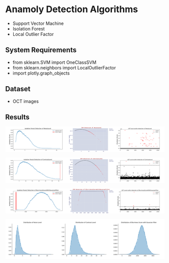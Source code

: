 # Anamoly Detection Algorithms
   - Support Vector Machine
   - Isolation Forest
   - Local Outlier Factor

## System Requirements
  - from sklearn.SVM import OneClassSVM
  - from sklearn.neighbors import LocalOutlierFactor
  - import plotly.graph_objects

## Dataset
  - OCT images
  
## Results
![Comparison of Anomaly for Noise](https://github.com/Kucukgz/anomaly_detection/blob/master/DatasetDistribution/source/comp_noise.png)


![Comparison of Anomaly for Contrast](https://github.com/Kucukgz/anomaly_detection/blob/master/DatasetDistribution/source/comp_contrast.png)


![Comparison of Anomaly for Blurriness](https://github.com/Kucukgz/anomaly_detection/blob/master/DatasetDistribution/source/comp_blurriness.png)


![Dataset Feature Distributions](https://github.com/Kucukgz/anomaly_detection/blob/master/DatasetDistribution/source/comp_distributions.png)

